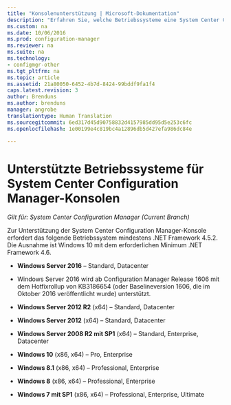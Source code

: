 ```yaml
---
title: "Konsolenunterstützung | Microsoft-Dokumentation"
description: "Erfahren Sie, welche Betriebssysteme eine System Center Configuration Manager-Konsole unterstützt."
ms.custom: na
ms.date: 10/06/2016
ms.prod: configuration-manager
ms.reviewer: na
ms.suite: na
ms.technology:
- configmgr-other
ms.tgt_pltfrm: na
ms.topic: article
ms.assetid: 21a80050-6452-4b7d-8424-99bddf9fa1f4
caps.latest.revision: 3
author: Brenduns
ms.author: brenduns
manager: angrobe
translationtype: Human Translation
ms.sourcegitcommit: 6ed317d45d90758832d4157985dd95d5e253c6fc
ms.openlocfilehash: 1e00199e4c819bc4a12896db5d427efa986dc84e

---
```

# <a name="supported-operating-systems-for-system-center-configuration-manager-consoles"></a>Unterstützte Betriebssysteme für System Center Configuration Manager-Konsolen

*Gilt für: System Center Configuration Manager (Current Branch)*


 Zur Unterstützung der System Center Configuration Manager-Konsole erfordert das folgende Betriebssystem mindestens .NET Framework 4.5.2. Die Ausnahme ist Windows 10 mit dem erforderlichen Minimum .NET Framework 4.6.  

-   **Windows Server 2016** – Standard, Datacenter  
  - Windows Server 2016 wird ab Configuration Manager Release 1606 mit dem Hotfixrollup von KB3186654 (oder Baselineversion 1606, die im Oktober 2016 veröffentlicht wurde) unterstützt.  


-   **Windows Server 2012 R2** (x64) – Standard, Datacenter  

-   **Windows Server 2012** (x64) – Standard, Datacenter  

-   **Windows Server 2008 R2 mit SP1** (x64) – Standard, Enterprise, Datacenter  

-   **Windows 10** (x86, x64) – Pro, Enterprise  

-   **Windows 8.1** (x86, x64) – Professional, Enterprise  

-   **Windows 8** (x86, x64) – Professional, Enterprise  

-   **Windows 7 mit SP1** (x86, x64) – Professional, Enterprise, Ultimate  



<!--HONumber=Dec16_HO3-->


